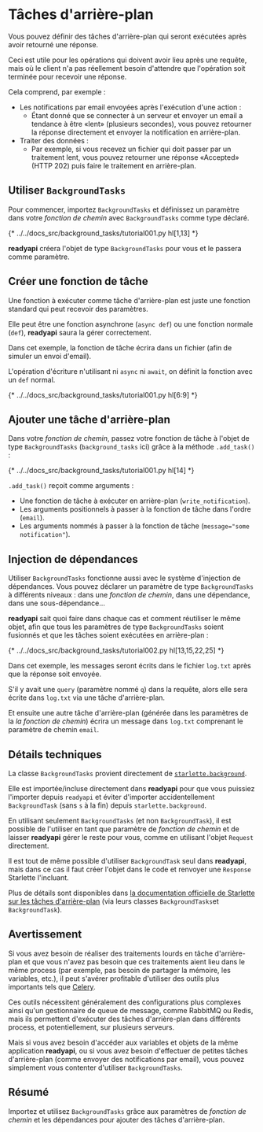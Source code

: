 # Tâches d'arrière-plan

Vous pouvez définir des tâches d'arrière-plan qui seront exécutées après avoir retourné une réponse.

Ceci est utile pour les opérations qui doivent avoir lieu après une requête, mais où le client n'a pas réellement besoin d'attendre que l'opération soit terminée pour recevoir une réponse.

Cela comprend, par exemple :

* Les notifications par email envoyées après l'exécution d'une action :
    * Étant donné que se connecter à un serveur et envoyer un email a tendance à être «lent» (plusieurs secondes), vous pouvez retourner la réponse directement et envoyer la notification en arrière-plan.
* Traiter des données :
    * Par exemple, si vous recevez un fichier qui doit passer par un traitement lent, vous pouvez retourner une réponse «Accepted» (HTTP 202) puis faire le traitement en arrière-plan.


## Utiliser `BackgroundTasks`

Pour commencer, importez `BackgroundTasks` et définissez un paramètre dans votre *fonction de chemin* avec `BackgroundTasks` comme type déclaré.

{* ../../docs_src/background_tasks/tutorial001.py hl[1,13] *}

**readyapi** créera l'objet de type `BackgroundTasks` pour vous et le passera comme paramètre.

## Créer une fonction de tâche

Une fonction à exécuter comme tâche d'arrière-plan est juste une fonction standard qui peut recevoir des paramètres.

Elle peut être une fonction asynchrone (`async def`) ou une fonction normale (`def`), **readyapi** saura la gérer correctement.

Dans cet exemple, la fonction de tâche écrira dans un fichier (afin de simuler un envoi d'email).

L'opération d'écriture n'utilisant ni `async` ni `await`, on définit la fonction avec un `def` normal.

{* ../../docs_src/background_tasks/tutorial001.py hl[6:9] *}

## Ajouter une tâche d'arrière-plan

Dans votre *fonction de chemin*, passez votre fonction de tâche à l'objet de type `BackgroundTasks` (`background_tasks` ici) grâce à la méthode `.add_task()` :


{* ../../docs_src/background_tasks/tutorial001.py hl[14] *}

`.add_task()` reçoit comme arguments :

* Une fonction de tâche à exécuter en arrière-plan (`write_notification`).
* Les arguments positionnels à passer à la fonction de tâche dans l'ordre (`email`).
* Les arguments nommés à passer à la fonction de tâche (`message="some notification"`).

## Injection de dépendances

Utiliser `BackgroundTasks` fonctionne aussi avec le système d'injection de dépendances. Vous pouvez déclarer un paramètre de type `BackgroundTasks` à différents niveaux : dans une *fonction de chemin*, dans une dépendance, dans une sous-dépendance...

**readyapi** sait quoi faire dans chaque cas et comment réutiliser le même objet, afin que tous les paramètres de type `BackgroundTasks` soient fusionnés et que les tâches soient exécutées en arrière-plan :

{* ../../docs_src/background_tasks/tutorial002.py hl[13,15,22,25] *}

Dans cet exemple, les messages seront écrits dans le fichier `log.txt` après que la réponse soit envoyée.

S'il y avait une `query` (paramètre nommé `q`) dans la requête, alors elle sera écrite dans `log.txt` via une tâche d'arrière-plan.

Et ensuite une autre tâche d'arrière-plan (générée dans les paramètres de la *la fonction de chemin*) écrira un message dans `log.txt` comprenant le paramètre de chemin `email`.

## Détails techniques

La classe `BackgroundTasks` provient directement de <a href="https://www.starlette.io/background/" class="external-link" target="_blank">`starlette.background`</a>.

Elle est importée/incluse directement dans **readyapi** pour que vous puissiez l'importer depuis `readyapi` et éviter d'importer accidentellement `BackgroundTask` (sans `s` à la fin) depuis `starlette.background`.

En utilisant seulement `BackgroundTasks` (et non `BackgroundTask`), il est possible de l'utiliser en tant que paramètre de *fonction de chemin* et de laisser **readyapi** gérer le reste pour vous, comme en utilisant l'objet `Request` directement.

Il est tout de même possible d'utiliser `BackgroundTask` seul dans **readyapi**, mais dans ce cas il faut créer l'objet dans le code et renvoyer une `Response` Starlette l'incluant.

Plus de détails sont disponibles dans <a href="https://www.starlette.io/background/" class="external-link" target="_blank">la documentation officielle de Starlette sur les tâches d'arrière-plan</a> (via leurs classes `BackgroundTasks`et `BackgroundTask`).

## Avertissement

Si vous avez besoin de réaliser des traitements lourds en tâche d'arrière-plan et que vous n'avez pas besoin que ces traitements aient lieu dans le même process (par exemple, pas besoin de partager la mémoire, les variables, etc.), il peut s'avérer profitable d'utiliser des outils plus importants tels que <a href="https://docs.celeryq.dev" class="external-link" target="_blank">Celery</a>.

Ces outils nécessitent généralement des configurations plus complexes ainsi qu'un gestionnaire de queue de message, comme RabbitMQ ou Redis, mais ils permettent d'exécuter des tâches d'arrière-plan dans différents process, et potentiellement, sur plusieurs serveurs.

Mais si vous avez besoin d'accéder aux variables et objets de la même application **readyapi**, ou si vous avez besoin d'effectuer de petites tâches d'arrière-plan (comme envoyer des notifications par email), vous pouvez simplement vous contenter d'utiliser `BackgroundTasks`.

## Résumé

Importez et utilisez `BackgroundTasks` grâce aux paramètres de *fonction de chemin* et les dépendances pour ajouter des tâches d'arrière-plan.
